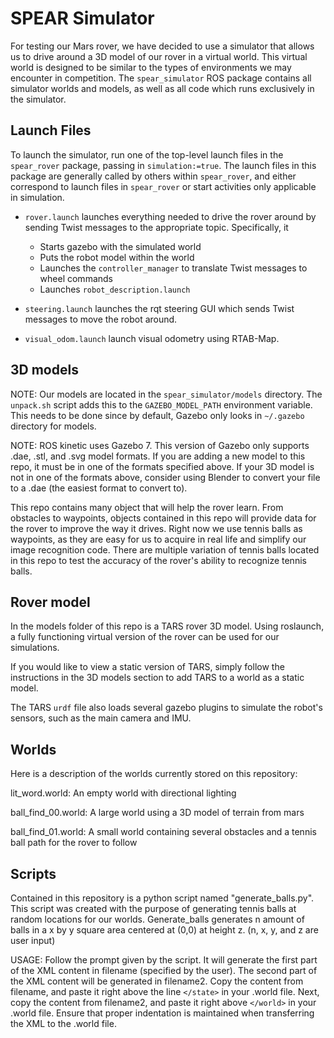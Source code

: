 # SPEAR Simulator
For testing our Mars rover, we have decided to use a simulator that allows us to drive around a 3D model of our rover in a virtual world. This virtual world is designed to be similar to the types of environments we may encounter in competition.
The `spear_simulator` ROS package contains all simulator worlds and models, as well as all code which runs exclusively in the simulator.

## Launch Files

To launch the simulator, run one of the top-level launch files in the `spear_rover` package, passing in `simulation:=true`.
The launch files in this package are generally called by others within `spear_rover`, and either correspond to launch files in `spear_rover` or start activities only applicable in simulation.

- `rover.launch` launches everything needed to drive the rover around by sending Twist messages to the appropriate topic. Specifically, it 
  - Starts gazebo with the simulated world
  - Puts the robot model within the world
  - Launches the `controller_manager` to translate Twist messages to wheel commands
  - Launches `robot_description.launch`

- `steering.launch` launches the rqt steering GUI which sends Twist messages to move the robot around.

- `visual_odom.launch` launch visual odometry using RTAB-Map.

## 3D models

NOTE: Our models are located in the `spear_simulator/models` directory.
The `unpack.sh` script adds this to the `GAZEBO_MODEL_PATH` environment variable.
This needs to be done since by default, Gazebo only looks in `~/.gazebo` directory for models.

NOTE: ROS kinetic uses Gazebo 7. This version of Gazebo only supports .dae, .stl, and .svg model formats. If you are adding a new model to this repo, it must be in one of the formats specified above. If your 3D model is not in one of the formats above, consider using Blender to convert your file to a .dae (the easiest format to convert to).

This repo contains many object that will help the rover learn. From obstacles to waypoints, objects contained in this repo will provide data for the rover to improve the way it drives. Right now we use tennis balls as waypoints, as they are easy for us to acquire in real life and simplify our image recognition code. There are multiple variation of tennis balls located in this repo to test the accuracy of the rover's ability to recognize tennis balls.

## Rover model
In the models folder of this repo is a TARS rover 3D model. Using roslaunch, a fully functioning virtual version of the rover can be used for our simulations.

If you would like to view a static version of TARS, simply follow the instructions in the 3D models section to add TARS to a world as a static model.

The TARS `urdf` file also loads several gazebo plugins to simulate the robot's sensors, such as the main camera and IMU.

## Worlds
Here is a description of the worlds currently stored on this repository:

lit_word.world: An empty world with directional lighting

ball_find_00.world: A large world using a 3D model of terrain from mars

ball_find_01.world: A small world containing several obstacles and a tennis ball path for the rover to follow

## Scripts
Contained in this repository is a python script named "generate_balls.py". This script was created with the purpose of
generating tennis balls at random locations for our worlds. Generate_balls generates n amount of balls in a x by y
square area centered at (0,0) at height z. (n, x, y, and z are user input)

USAGE: Follow the prompt given by the script. It will generate the first part of the XML content in filename (specified
by the user). The second part of the XML content will be generated in filename2. Copy the content from filename, and paste it
right above the line `</state>` in your .world file. Next, copy the content from filename2, and paste it right above `</world>`
in your .world file. Ensure that proper indentation is maintained when transferring the XML to the .world file.
